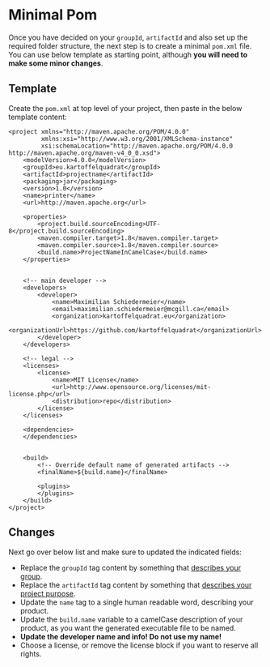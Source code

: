 # Minimal Pom

Once you have decided on your ```groupId```, ```artifactId``` and also set up the required folder structure, the next step is to create a minimal ```pom.xml``` file.  
You can use below template as starting point, although **you will need to make some minor changes**.

## Template

Create the ```pom.xml``` at top level of your project, then paste in the below template content:

```
<project xmlns="http://maven.apache.org/POM/4.0.0"
         xmlns:xsi="http://www.w3.org/2001/XMLSchema-instance"
         xsi:schemaLocation="http://maven.apache.org/POM/4.0.0 http://maven.apache.org/maven-v4_0_0.xsd">
    <modelVersion>4.0.0</modelVersion>
    <groupId>eu.kartoffelquadrat</groupId>
    <artifactId>projectname</artifactId>
    <packaging>jar</packaging>
    <version>1.0</version>
    <name>printer</name>
    <url>http://maven.apache.org</url>

    <properties>
        <project.build.sourceEncoding>UTF-8</project.build.sourceEncoding>
        <maven.compiler.target>1.8</maven.compiler.target>
        <maven.compiler.source>1.8</maven.compiler.source>
        <build.name>ProjectNameInCamelCase</build.name>
    </properties>


    <!-- main developer -->
    <developers>
        <developer>
            <name>Maximilian Schiedermeier</name>
            <email>maximilian.schiedermeier@mcgill.ca</email>
            <organization>kartoffelquadrat.eu</organization>
            <organizationUrl>https://github.com/kartoffelquadrat</organizationUrl>
        </developer>
    </developers>

    <!-- legal -->
    <licenses>
        <license>
            <name>MIT License</name>
            <url>http://www.opensource.org/licenses/mit-license.php</url>
            <distribution>repo</distribution>
        </license>
    </licenses>

    <dependencies>
    </dependencies>


    <build>
        <!-- Override default name of generated artifacts -->
        <finalName>${build.name}</finalName>

        <plugins>
        </plugins>
    </build>
</project>
```

## Changes

Next go over below list and make sure to updated the indicated fields:

 * Replace the ```groupId``` tag content by something that [describes your group](layout/#groupid-artifactid-packages).
 * Replace the ```artifactId``` tag content by something that [describes your project purpose](layout/#groupid-artifactid-packages).
 * Update the ```name``` tag to a single human readable word, describing your product.
 * Update the ```build.name``` variable to a camelCase description of your product, as you want the generated executable file to be named.
 * **Update the developer name and info! Do not use my name!**
 * Choose a license, or remove the license block if you want to reserve all rights.
